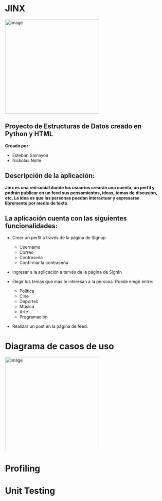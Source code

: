 # JINX
<img width="309" alt="image" src="https://user-images.githubusercontent.com/61555652/156280239-106b016d-57de-48ae-b052-892824faaa1a.png">

## Proyecto de Estructuras de Datos creado en Python y HTML
**Creado por:** 
- Esteban Samayoa
- Nickolas Nolte



## Descripción de la aplicación:

**Jinx es una red social donde los usuarios crearán una cuenta, un perfil y podrán publicar en un feed sus pensamientos, ideas, temas de discusión, etc. La idea es que las personas puedan interactuar y expresarse libremente por medio de texto.**



## La aplicación cuenta con las siguientes funcionalidades:

*   Crear un perfil a través de la página de Signup 
    * Username
    * Correo
    * Contraseña
    * Confirmar la contraseña

*   Ingresar a la aplicación a tarvés de la página de SignIn 

*   Elegir los temas que más le interesan a la persona. Puede elegir entre:
    * Política 
    * Cine 
    * Deportes 
    * Música
    * Arte
    * Programación

* Realizar un post en la página de feed.



# Diagrama de casos de uso
<img width="309" alt="image" src="https://user-images.githubusercontent.com/61555652/156281522-342a7b70-77ba-4d10-b6c9-2dcee6c31581.png">

# Profiling 





# Unit Testing
